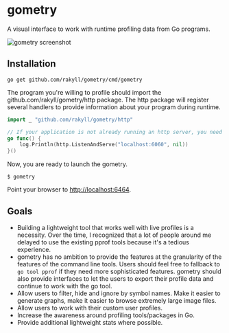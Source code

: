 # gometry

A visual interface to work with runtime profiling data from Go programs.

![gometry screenshot](http://i.imgur.com/Wpm7VJd.png)


## Installation

```
go get github.com/rakyll/gometry/cmd/gometry
```

The program you're willing to profile should import the
github.com/rakyll/gometry/http package. The http package will register several handlers to provide information about your program during runtime.

``` go
import _ "github.com/rakyll/gometry/http"

// If your application is not already running an http server, you need to start one. 
go func() {
	log.Println(http.ListenAndServe("localhost:6060", nil))
}()

```

Now, you are ready to launch the gometry.

```
$ gometry
```

Point your browser to [http://localhost:6464](http://localhost:6464).

## Goals

* Building a lightweight tool that works well with live profiles is a necessity. Over the time, I recognized that a lot of people around me delayed to use the existing pprof tools because it's a tedious experience.
* gometry has no ambition to provide the features at the granularity of the features of the command line tools. Users should feel free to fallback to `go tool pprof` if they need more sophisticated features. gometry should also provide interfaces to let the users to export their profile data and continue to work with the go tool.
* Allow users to filter, hide and ignore by symbol names. Make it easier to generate graphs, make it easier to browse extremely large image files.
* Allow users to work with their custom user profiles.
* Increase the awareness around profiling tools/packages in Go.
* Provide additional lightweight stats where possible.
